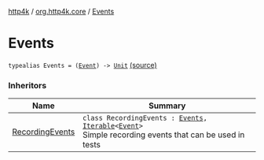 [http4k](../index.md) / [org.http4k.core](index.md) / [Events](./-events.md)

# Events

`typealias Events = (`[`Event`](-event/index.md)`) -> `[`Unit`](https://kotlinlang.org/api/latest/jvm/stdlib/kotlin/-unit/index.html) [(source)](https://github.com/http4k/http4k/blob/master/http4k-core/src/main/kotlin/org/http4k/core/events.kt#L13)

### Inheritors

| Name | Summary |
|---|---|
| [RecordingEvents](../org.http4k.testing/-recording-events/index.md) | `class RecordingEvents : `[`Events`](./-events.md)`, `[`Iterable`](https://kotlinlang.org/api/latest/jvm/stdlib/kotlin.collections/-iterable/index.html)`<`[`Event`](-event/index.md)`>`<br>Simple recording events that can be used in tests |
